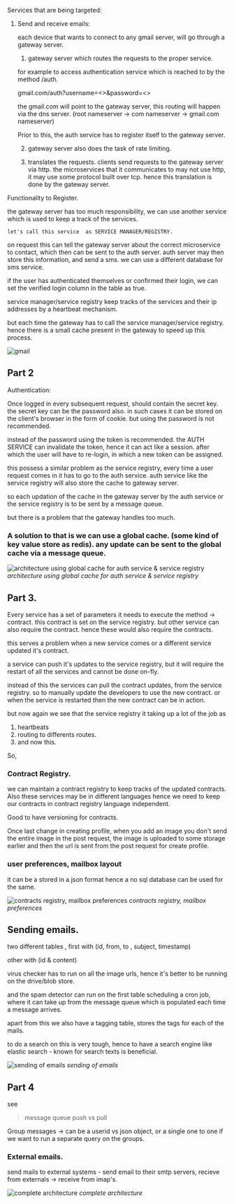 Services that are being targeted:

1. Send and receive emails:


    each device that wants to connect to any gmail server, will go through a gateway server. 

    1. gateway server which routes the requests to the proper service.

    for example to access authentication service which is reached to by the method /auth. 
    
    gmail.com/auth?username=<>&password=<>

    the gmail.com will point to the gateway server, this routing will happen via the dns server. 
    (root nameserver -> com nameserver -> gmail.com nameserver)

    Prior to this, the auth service has to register itself to the gateway server. 

    2. gateway server also does the task of rate limiting. 

    3. translates the requests. 
        clients send requests to the gateway server via http. 
        the microservices that it communicates to may not use http, it may use some protocol built 
        over tcp. hence this translation is done by the gateway server. 

Functionality to Register.  

the gateway server has too much responsibility, we can use another service which is used to keep a track of the services. 

    let's call this service  as SERVICE MANAGER/REGISTRY. 

on request this can tell the gateway server about the correct microservice to contact, which then can be sent to the auth server. auth server may then store this information, and send a sms. we can use a different database for sms service. 

if the user has authenticated themselves or confirmed their login, we can set the verified login column in the table as true.

service manager/service registry keep tracks of the services and their ip addresses by a heartbeat mechanism. 

but each time the gateway has to call the service manager/service registry. hence there is a small cache present in the gateway to speed up this process.

![gmail](gmail1.png)

## Part 2

Authentication:

Once logged in every subsequent request, should contain the secret key. 
the secret key can be the password also. 
in such cases it can be stored on the client's browser in the  form of cookie. 
but using the password is not recommended.

instead of the password using the token is recommended. 
the AUTH SERVICE can invalidate the token, hence it can act like a session. 
after which the user will have to re-login, in which a new token can be assigned.


this possess a similar problem as the service registry, every time a user request comes in it has to go to the auth service. auth service like the service registry will also store the cache to gateway server.

so each updation of the cache in the gateway server by the auth service or the service registry is to be sent by a message queue.

but there is a problem that the gateway handles too much. 

### A solution to that is we can use a global cache. (some kind of key value store as redis). any update can be sent to the global cache via a message queue.

![architecture using global cache for auth service & service registry](gmail2.png)
*architecture using global cache for auth service & service registry*

## Part 3.

Every service has a set of parameters it needs to execute the method -> contract. 
this contract is set on the service registry. 
but other service can also require the contract. hence these would also require the contracts. 

this serves a problem when a new service comes or a different service updated it's contract.

a service can push it's updates to the service registry, but it will require the restart of all the services and cannot be done on-fly. 

instead of this the services can pull the contract updates, from the service registry. so to manually update the developers to use the new contract. or when the service is restarted then the new contract can be in action. 

but now again we see that the service registry it taking up a lot of the job 
as 
1. heartbeats
2. routing to differents routes. 
3. and now this. 

So, 
### Contract Registry. 

we can maintain a contract registry to keep tracks of the updated contracts. 
Also these services may be in different languages hence we need to keep our contracts in contract registry language independent. 

Good to have versioning for contracts.

Once last change in creating profile, when you add an image you don't send the entire image in the post request, the image is uploaded to some storage earlier and then the url is sent from the post request for create profile. 

### user preferences, mailbox layout

it can be a stored in a json format hence a no sql database can be used for the same. 

![contracts registry, mailbox preferences](gmail3.png)
*contracts registry, mailbox preferences*

## Sending emails.

two different tables ,
first with (id, from, to , subject, timestamp)

other with (id & content)

virus checker has to run on all the image urls, hence it's better to be running on the drive/blob store. 

and the spam detector can run on the first table scheduling a cron job, where it can take up from the message queue which is populated each time a message arrives. 

apart from this we also have a tagging table, stores the tags for each of the mails. 

to do a search on this is very tough, hence to have a search engine like elastic search - known for search texts 
is beneficial.

![sending of emails](gmail4.png)
*sending of emails*

## Part 4

see
> message queue
> push vs pull

Group messages -> can be a userid vs json object, or a single one to one if we want to run a separate query on the groups.

### External emails. 

send mails to external systems - send email to their smtp servers, recieve from externals -> receive from imap's.

![complete architecture](gmail5.png)
*complete architecture*
